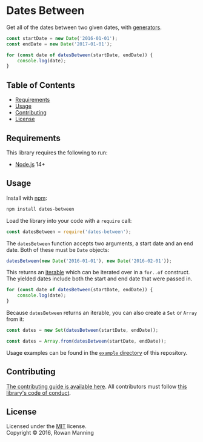 
# Dates Between

Get all of the dates between two given dates, with [generators](https://developer.mozilla.org/en-US/docs/Web/JavaScript/Reference/Statements/function*).

```js
const startDate = new Date('2016-01-01');
const endDate = new Date('2017-01-01');

for (const date of datesBetween(startDate, endDate)) {
    console.log(date);
}
```


## Table of Contents

  * [Requirements](#requirements)
  * [Usage](#usage)
  * [Contributing](#contributing)
  * [License](#license)


## Requirements

This library requires the following to run:

  * [Node.js](https://nodejs.org/) 14+


## Usage

Install with [npm](https://www.npmjs.com/):

```sh
npm install dates-between
```

Load the library into your code with a `require` call:

```js
const datesBetween = require('dates-between');
```

The `datesBetween` function accepts two arguments, a start date and an end date. Both of these must be `Date` objects:

```js
datesBetween(new Date('2016-01-01'), new Date('2016-02-01'));
```

This returns an [iterable](https://developer.mozilla.org/en-US/docs/Web/JavaScript/Guide/Iterators_and_Generators#Iterables) which can be iterated over in a `for..of` construct. The yielded dates include both the start and end date that were passed in.

```js
for (const date of datesBetween(startDate, endDate)) {
    console.log(date);
}
```

Because `datesBetween` returns an iterable, you can also create a `Set` or `Array` from it:

```js
const dates = new Set(datesBetween(startDate, endDate));
```

```js
const dates = Array.from(datesBetween(startDate, endDate));
```

Usage examples can be found in the [`example` directory](example) of this repository.


## Contributing

[The contributing guide is available here](docs/contributing.md). All contributors must follow [this library's code of conduct](docs/code_of_conduct.md).


## License

Licensed under the [MIT](LICENSE) license.<br/>
Copyright &copy; 2016, Rowan Manning
